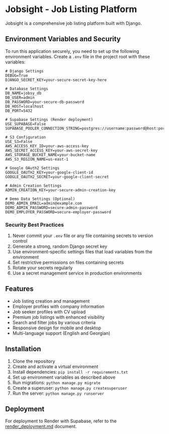 # Jobsight - Job Listing Platform

Jobsight is a comprehensive job listing platform built with Django.

## Environment Variables and Security

To run this application securely, you need to set up the following environment variables. Create a `.env` file in the project root with these variables:

```
# Django Settings
DEBUG=True
DJANGO_SECRET_KEY=your-secure-secret-key-here

# Database Settings
DB_NAME=jobsy_db
DB_USER=admin
DB_PASSWORD=your-secure-db-password
DB_HOST=localhost
DB_PORT=5432

# Supabase Settings (Render deployment)
USE_SUPABASE=False
SUPABASE_POOLER_CONNECTION_STRING=postgres://username:password@host:port/database

# S3 Configuration
USE_S3=False
AWS_ACCESS_KEY_ID=your-aws-access-key
AWS_SECRET_ACCESS_KEY=your-aws-secret-key
AWS_STORAGE_BUCKET_NAME=your-bucket-name
AWS_S3_REGION_NAME=us-east-1

# Google OAuth2 Settings
GOOGLE_OAUTH2_KEY=your-google-client-id
GOOGLE_OAUTH2_SECRET=your-google-client-secret

# Admin Creation Settings
ADMIN_CREATION_KEY=your-secure-admin-creation-key

# Demo Data Settings (Optional)
DEMO_ADMIN_EMAIL=admin@example.com
DEMO_ADMIN_PASSWORD=secure-admin-password
DEMO_EMPLOYER_PASSWORD=secure-employer-password
```

### Security Best Practices

1. Never commit your `.env` file or any file containing secrets to version control
2. Generate a strong, random Django secret key
3. Use environment-specific settings files that load variables from the environment
4. Set restrictive permissions on files containing secrets
5. Rotate your secrets regularly
6. Use a secret management service in production environments

## Features

- Job listing creation and management
- Employer profiles with company information
- Job seeker profiles with CV upload
- Premium job listings with enhanced visibility
- Search and filter jobs by various criteria
- Responsive design for mobile and desktop
- Multi-language support (English and Georgian)

## Installation

1. Clone the repository
2. Create and activate a virtual environment
3. Install dependencies: `pip install -r requirements.txt`
4. Set up environment variables as described above
5. Run migrations: `python manage.py migrate`
6. Create a superuser: `python manage.py createsuperuser`
7. Run the server: `python manage.py runserver`

## Deployment

For deployment to Render with Supabase, refer to the [render_deployment.md](render_deployment.md) document. 